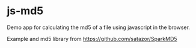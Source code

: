 # js-md5
Demo app for calculating the md5 of a file using javascript in the browser.

Example and md5 library from https://github.com/satazor/SparkMD5
